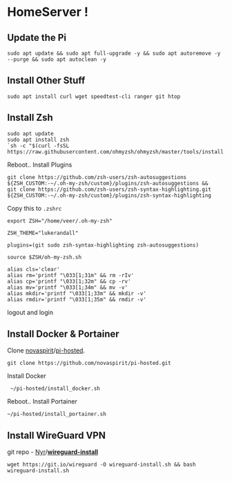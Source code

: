 # HomeServer !

## Update the Pi

    sudo apt update && sudo apt full-upgrade -y && sudo apt autoremove -y --purge && sudo apt autoclean -y

## Install Other Stuff

    sudo apt install curl wget speedtest-cli ranger git htop

## Install Zsh

    sudo apt update
    sudo apt install zsh
    `sh -c "$(curl -fsSL https://raw.githubusercontent.com/ohmyzsh/ohmyzsh/master/tools/install.sh)"`
   Reboot.. Install Plugins
   

    git clone https://github.com/zsh-users/zsh-autosuggestions ${ZSH_CUSTOM:-~/.oh-my-zsh/custom}/plugins/zsh-autosuggestions &&
    git clone https://github.com/zsh-users/zsh-syntax-highlighting.git ${ZSH_CUSTOM:-~/.oh-my-zsh/custom}/plugins/zsh-syntax-highlighting
 
   Copy this to `.zshrc`
   

    export ZSH="/home/veer/.oh-my-zsh"
    
    ZSH_THEME="lukerandall"
    
    plugins=(git sudo zsh-syntax-highlighting zsh-autosuggestions)
    
    source $ZSH/oh-my-zsh.sh
    
    alias cls='clear'
    alias rm='printf "\033[1;31m" && rm -rIv'
    alias cp='printf "\033[1;32m" && cp -rv'
    alias mv='printf "\033[1;34m" && mv -v'
    alias mkdir='printf "\033[1;33m" && mkdir -v'
    alias rmdir='printf "\033[1;35m" && rmdir -v'
logout and login

   



## Install Docker & Portainer
Clone [novaspirit](https://github.com/novaspirit)/[pi-hosted](https://github.com/novaspirit/pi-hosted).

    git clone https://github.com/novaspirit/pi-hosted.git
  Install Docker
  
	 ~/pi-hosted/install_docker.sh
 Reboot..
 Install Portainer

    ~/pi-hosted/install_portainer.sh

## Install WireGuard VPN
git repo - [Nyr](https://github.com/Nyr)/**[wireguard-install](https://github.com/Nyr/wireguard-install)**

    wget https://git.io/wireguard -O wireguard-install.sh && bash wireguard-install.sh

